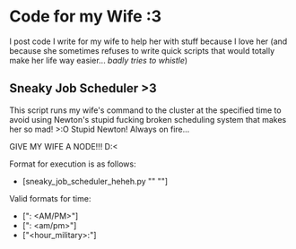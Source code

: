 # Code for my Wife :3

I post code I write for my wife to help her with stuff because I love her (and because she sometimes refuses to write quick scripts that would totally make her life way easier... *badly tries to whistle*)

## Sneaky Job Scheduler >3

This script runs my wife's command to the cluster at the specified time to avoid using Newton's
stupid fucking broken scheduling system that makes her so mad! >:O Stupid Newton! Always on fire...

GIVE MY WIFE A NODE!!! D:<

Format for execution is as follows:
- [sneaky_job_scheduler_heheh.py "<command>" "<time>"]

Valid formats for time:
- ["<hour>:<minute> <AM/PM>"]
- ["<hour>:<minute> <am/pm>"]
- ["<hour_military>:<minute>"]
